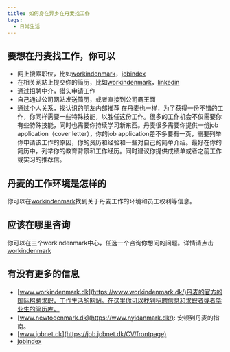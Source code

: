 ```yaml
---
title: 如何身在异乡在丹麦找工作
tags:
  - 日常生活
---
```


## 要想在丹麦找工作，你可以
* 网上搜索职位，比如[workindenmark](https://www.workindenmark.dk/)，[jobindex](https://www.jobindex.dk)
* 在相关网站上提交你的简历，比如[workindenmark](https://www.workindenmark.dk/)，[linkedin](https://www.linkedin.com/)
* 通过招聘中介，猎头申请工作
* 自己通过公司网站发送简历，或者直接到公司霸王面
* 通过个人关系，找认识的朋友内部推荐
在丹麦也一样，为了获得一份不错的工作，你同样需要一些特殊技能，以胜任这份工作。很多的工作机会不仅需要你有些特殊技能，同时也需要你持续学习新东西。丹麦很多需要你提供一份job application（cover letter），你的job application差不多要有一页，需要列举你申请该工作的原因，你的资历和经验和一些对自己的简单介绍。最好在你的简历中，列举你的教育背景和工作经历。同时建议你提供成绩单或者之前工作或实习的推荐信。

## 丹麦的工作环境是怎样的
你可以在[workindenmark](https://www.workindenmark.dk/)找到关于丹麦工作的环境和员工权利等信息。

## 应该在哪里咨询
你可以在三个workindenmark中心，任选一个咨询你想问的问题。详情请点击[workindenmark](https://www.workindenmark.dk/)

## 有没有更多的信息
* [www.workindenmark.dk](https://www.workindenmark.dk/)丹麦的官方的国际招聘求职，工作生活的网站。在这里你可以找到招聘信息和求职者或者毕业生的简历库。
* [www.newtodenmark.dk](https://www.nyidanmark.dk/): 安顿到丹麦的指南。
* [www.jobnet.dk](https://job.jobnet.dk/CV/frontpage)
* [jobindex](https://www.jobindex.dk)

